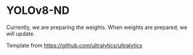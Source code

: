 # YOLOv8-ND
Currently, we are preparing the weights. When weights are prepared, we will update.

Template from https://github.com/ultralytics/ultralytics
